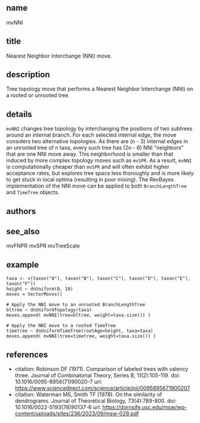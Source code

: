 ## name
mvNNI
## title
Nearest Neighbor Interchange (NNI) move.
## description
Tree topology move that performs a Nearest Neighbor Interchange (NNI) on
a rooted or unrooted tree.
## details
`mvNNI` changes tree topology by interchanging the positions of two subtrees
around an internal branch. For each selected internal edge, the move considers
two alternative topologies. As there are (n - 3) internal edges in an unrooted
tree of n taxa, every such tree has (2n - 6) NNI "neighbors" that are one NNI
move away. This neighborhood is smaller than that induced by more complex
topology moves such as `mvSPR`. As a result, `mvNNI` is computationally cheaper
than `mvSPR` and will often exhibit higher acceptance rates, but explores tree
space less thoroughly and is more likely to get stuck in local optima
(resulting in poor mixing). The RevBayes implementation of the NNI move can be
applied to both `BranchLengthTree` and `TimeTree` objects.
## authors
## see_also
mvFNPR
mvSPR
mvTreeScale
## example
    taxa <- v(taxon("A"), taxon("B"), taxon("C"), taxon("D"), taxon("E"), taxon("F"))
    height ~ dnUniform(0, 10)
    moves = VectorMoves()
  
    # Apply the NNI move to an unrooted BranchLengthTree
    bltree ~ dnUniformTopology(taxa)
    moves.append( mvNNI(tree=bltree, weight=taxa.size()) )
    
    # Apply the NNI move to a rooted TimeTree
    timetree ~ dnUniformTimeTree(rootAge=height, taxa=taxa)
    moves.append( mvNNI(tree=timetree, weight=taxa.size()) )

## references
- citation: Robinson DF (1971). Comparison of labeled trees with valency three. Journal of Combinatorial Theory, Series B, 11(2):105-119.
  doi: 10.1016/0095-8956(71)90020-7
  url: https://www.sciencedirect.com/science/article/pii/0095895671900207
- citation: Waterman MS, Smith TF (1978). On the similarity of dendrograms. Journal of Theoretical Biology, 73(4):789-800.
  doi: 10.1016/0022-5193(78)90137-6
  url: https://dornsife.usc.edu/msw/wp-content/uploads/sites/236/2023/09/msw-029.pdf
